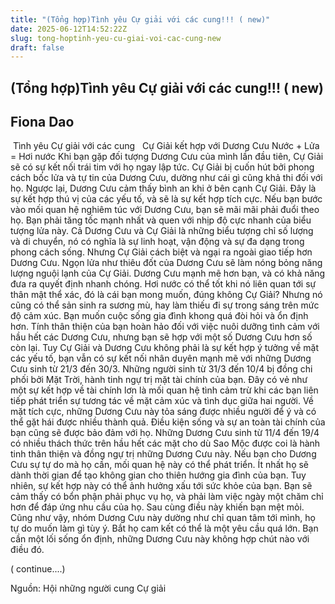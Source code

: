 ```yaml
---
title: "(Tổng hợp)Tình yêu Cự giải với các cung!!! ( new)"
date: 2025-06-12T14:52:22Z
slug: tong-hoptinh-yeu-cu-giai-voi-cac-cung-new
draft: false
---
```


## (Tổng hợp)Tình yêu Cự giải với các cung!!! ( new)

## Fiona Dao

​ Tình yêu Cự giải với các cung ​ ​ 
 ​Cự Giải kết hợp với Dương Cưu
 ​Nước + Lửa = Hơi nước
 ​Khi bạn gặp đối tượng Dương Cưu của mình lần đầu tiên, Cự Giải sẽ có sự kết nối trái tim với họ ngay lập tức. Cự Giải bị cuốn hút bởi phong cách bốc lửa và tự tin của Dương Cưu, dường như cái gì cũng khả thi đối với họ. Ngược lại, Dương Cưu cảm thấy bình an khi ở bên cạnh Cự Giải. Đây là sự kết hợp thú vị của các yếu tố, và sẽ là sự kết hợp tích cực.
 ​Nếu bạn bước vào mối quan hệ nghiêm túc với Dương Cưu, bạn sẽ mãi mãi phải đuổi theo họ. Bạn phải tăng tốc mạnh nhất và quen với nhịp độ cực nhanh của biểu tượng lửa này.
 ​Cả Dương Cưu và Cự Giải là những biểu tượng chỉ số lượng và di chuyển, nó có nghĩa là sự linh hoạt, vận động và sự đa dạng trong phong cách sống. Nhưng Cự Giải cách biệt và ngại ra ngoài giao tiếp hơn Dương Cưu. Ngọn lửa như thiêu đốt của Dương Cưu sẽ làm nóng bỏng năng lượng nguội lạnh của Cự Giải. Dương Cưu mạnh mẽ hơn bạn, và có khả năng đưa ra quyết định nhanh chóng.
 ​Hơi nước có thể tốt khi nó liên quan tới sự thân mật thể xác, đó là cái bạn mong muốn, đúng không Cự Giải? Nhưng nó cũng có thể sản sinh ra sương mù, hay làm thiếu đi sự trong sáng trên mức độ cảm xúc. Bạn muốn cuộc sống gia đình khong quá đòi hỏi và ổn định hơn.
 ​Tính thân thiện của bạn hoàn hảo đối với việc nuôi dưỡng tình cảm với hầu hết các Dương Cưu, nhưng bạn sẽ hợp với một số Dương Cưu hơn số còn lại.
 ​Tuy Cự Giải và Dương Cưu không phải là sự kết hợp ý tưởng về mặt các yếu tố, bạn vẫn có sự kết nối nhân duyên mạnh mẽ với những Dương Cưu sinh từ 21/3 đến 30/3.
 ​Những người sinh từ 31/3 đến 10/4 bị đồng chi phối bởi Mặt Trời, hành tinh ngự trị mặt tài chính của bạn. Đây có vẻ như một sự kết hợp về tài chính lơn là mối quan hệ tình cảm trừ khi các bạn liên tiếp phát triển sự tương tác về mặt cảm xúc và tình dục giữa hai người. Về mặt tích cực, những Dương Cưu này tỏa sáng được nhiều người để ý và có thể gặt hái được nhiều thành quả. Điều kiện sống và sự an toàn tài chính của bạn cũng sẽ được bảo đảm với họ.
 ​Những Dương Cưu sinh từ 11/4 đến 19/4 có nhiều thách thức trên hầu hết các mặt cho dù Sao Mộc được coi là hành tinh thân thiện và đồng ngự trị những Dương Cưu này. Nếu bạn cho Dương Cưu sự tự do mà họ cần, mối quan hệ này có thể phát triển. Ít nhất họ sẽ dành thời gian để tạo không gian cho thiên hướng gia đình của bạn.
 ​Tuy nhiên, sự kết hợp này có thể ảnh hưởng xấu tới sức khỏe của bạn. Bạn sẽ cảm thấy có bổn phận phải phục vụ họ, và phải làm việc ngày một chăm chỉ hơn để đáp ứng nhu cầu của họ. Sau cùng điều này khiến bạn mệt mỏi.
 ​Cũng như vậy, nhóm Dương Cưu này dường như chỉ quan tâm tới mình, họ tự do muốn làm gì tùy ý. Bắt họ cam kết có thể là một yêu cầu quá lớn. Bạn cần một lối sống ổn định, những Dương Cưu này không hợp chút nào với điều đó.
 
 ​( continue....)
 
Nguồn: Hội những người cung Cự giải
 ​ ​ ​